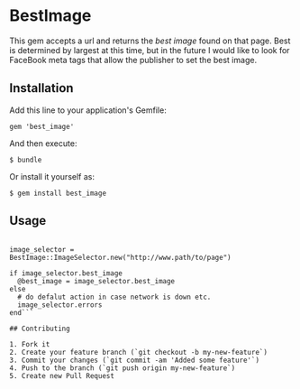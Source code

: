 # BestImage

This gem accepts a url and returns the *best image* found on that page.  Best is determined by largest at this time, but in the future I would like to look for FaceBook meta tags that allow the publisher to set the best image.

## Installation

Add this line to your application's Gemfile:

    gem 'best_image'

And then execute:

    $ bundle

Or install it yourself as:

    $ gem install best_image

## Usage
  ```require 'best_image'

  image_selector = BestImage::ImageSelector.new("http://www.path/to/page")
  
  if image_selector.best_image   
    @best_image = image_selector.best_image   
  else   
    # do defalut action in case network is down etc.   
    image_selector.errors   
  end```
    
## Contributing

1. Fork it
2. Create your feature branch (`git checkout -b my-new-feature`)
3. Commit your changes (`git commit -am 'Added some feature'`)
4. Push to the branch (`git push origin my-new-feature`)
5. Create new Pull Request
